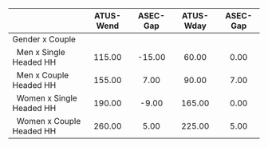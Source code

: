 
|                      |    ATUS-Wend |     ASEC-Gap |    ATUS-Wday |     ASEC-Gap |
| -------------------- | :----------: | :----------: | :----------: | :----------: |
| Gender x Couple      |              |              |              |              |
| &nbsp;&nbsp;Men x Single Headed HH |       115.00 |       -15.00 |        60.00 |         0.00 |
| &nbsp;&nbsp;Men x Couple Headed HH |       155.00 |         7.00 |        90.00 |         7.00 |
| &nbsp;&nbsp;Women x Single Headed HH |       190.00 |        -9.00 |       165.00 |         0.00 |
| &nbsp;&nbsp;Women x Couple Headed HH |       260.00 |         5.00 |       225.00 |         5.00 |

